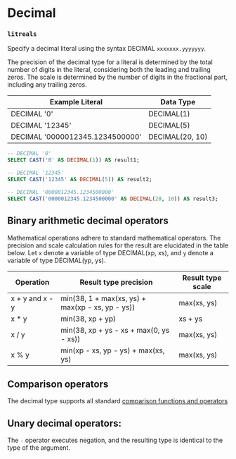 # Decimal 

### **`litreals`**

Specify a decimal literal using the syntax DECIMAL `xxxxxxx.yyyyyyy`.

The precision of the decimal type for a literal is determined by the total number of digits in the literal, considering both the leading and trailing zeros. The scale is determined by the number of digits in the fractional part, including any trailing zeros.

| Example Literal                   | Data Type      |
|-----------------------------------|----------------|
| DECIMAL '0'                       | DECIMAL(1)     |
| DECIMAL '12345'                    | DECIMAL(5)     |
| DECIMAL '0000012345.1234500000'   | DECIMAL(20, 10)|



```sql
-- DECIMAL '0'
SELECT CAST('0' AS DECIMAL(1)) AS result1;

-- DECIMAL '12345'
SELECT CAST('12345' AS DECIMAL(5)) AS result2;

-- DECIMAL '0000012345.1234500000'
SELECT CAST('0000012345.1234500000' AS DECIMAL(20, 10)) AS result3;
```

## Binary arithmetic decimal operators

Mathematical operations adhere to standard mathematical operators. The precision and scale calculation rules for the result are elucidated in the table below. Let `x` denote a variable of type DECIMAL(xp, xs), and `y` denote a variable of type DECIMAL(yp, ys).

| Operation         | Result type precision                                      | Result type scale           |
|-------------------|-------------------------------------------------------------|-----------------------------|
| x + y and x - y   | min(38, 1 + max(xs, ys) + max(xp - xs, yp - ys))           | max(xs, ys)                 |
| x * y             | min(38, xp + yp)                                            | xs + ys                     |
| x / y             | min(38, xp + ys - xs + max(0, ys - xs))                    | max(xs, ys)                 |
| x % y             | min(xp - xs, yp - ys) + max(xs, ys)                         | max(xs, ys)                 |


## Comparison operators

The decimal type supports all standard [comparison functions and operators](./comparison.md) 

## Unary decimal operators:

The `-` operator executes negation, and the resulting type is identical to the type of the argument.

